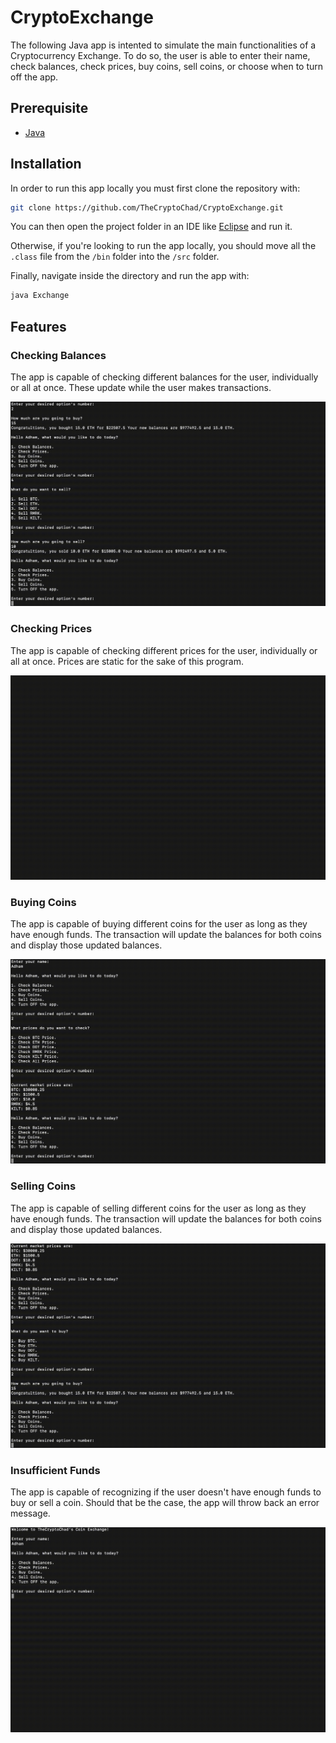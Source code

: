 # CryptoExchange
The following Java app is intented to simulate the main functionalities of a Cryptocurrency Exchange. To do so, the user is able to enter their name, check balances, check prices, buy coins, sell coins, or choose when to turn off the app.

## Prerequisite

- [Java](https://www.oracle.com/java/technologies/downloads/)

## Installation

In order to run this app locally you must first clone the repository with:
```sh
git clone https://github.com/TheCryptoChad/CryptoExchange.git
```
You can then open the project folder in an IDE like [Eclipse](https://www.eclipse.org/ide/) and run it. 

Otherwise, if you're looking to run the app locally, you should move all the `.class` file from the `/bin` folder into the `/src` folder.

Finally, navigate inside the directory and run the app with:
```sh
java Exchange
```

## Features

### Checking Balances

The app is capable of checking different balances for the user, individually or all at once. These update while the user makes transactions.

![gif](./balance.gif)

### Checking Prices

The app is capable of checking different prices for the user, individually or all at once. Prices are static for the sake of this program.

![gif](./price.gif)

### Buying Coins

The app is capable of buying different coins for the user as long as they have enough funds. The transaction will update the balances for both coins and display those updated balances.

![gif](./buy.gif)

### Selling Coins

The app is capable of selling different coins for the user as long as they have enough funds. The transaction will update the balances for both coins and display those updated balances.

![gif](./sell.gif)

### Insufficient Funds

The app is capable of recognizing if the user doesn't have enough funds to buy or sell a coin. Should that be the case, the app will throw back an error message.

![gif](./fund.gif)
